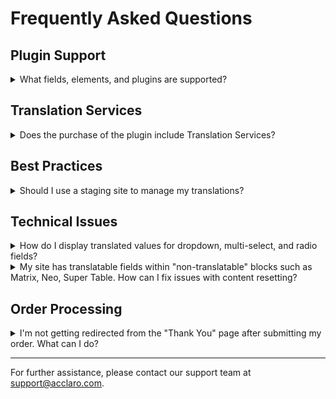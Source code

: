 # Frequently Asked Questions

## Plugin Support

<details><summary>What fields, elements, and plugins are supported?</summary>

### Craft CMS Elements
- [Categories](https://craftcms.com/docs/5.x/reference/element-types/categories.html)
- [Entries](https://craftcms.com/docs/5.x/reference/element-types/entries.html)
- [Assets](https://craftcms.com/docs/5.x/reference/element-types/assets.html)
- [Globals](https://craftcms.com/docs/5.x/reference/element-types/globals.html)

### Craft CMS Fields
- [Assets](https://craftcms.com/docs/5.x/reference/field-types/assets.html)
- [Categories](https://craftcms.com/docs/5.x/reference/field-types/categories.html)
- [Checkboxes](https://craftcms.com/docs/5.x/reference/field-types/checkboxes.html)
- [Dropdown](https://craftcms.com/docs/5.x/reference/field-types/dropdown.html)
- [Entries](https://craftcms.com/docs/5.x/reference/field-types/entries.html)
- [Matrix](https://craftcms.com/docs/5.x/reference/field-types/matrix.html)
- [Multi-select](https://craftcms.com/docs/5.x/reference/field-types/multi-select.html)
- [Number](https://craftcms.com/docs/5.x/reference/field-types/number.html)
- [Plain Text](https://craftcms.com/docs/5.x/reference/field-types/plain-text.html)
- [Radio Buttons](https://craftcms.com/docs/5.x/reference/field-types/radio-buttons.html)
- [Table](https://craftcms.com/docs/5.x/reference/field-types/table.html)
- [Tags](https://craftcms.com/docs/5.x/reference/element-types/tags.html)

### 3rd Party Plugins
- [Craft Commerce](https://plugins.craftcms.com/commerce?craft5)
  - Commerce Products
  - Commerce Variants
- [CKEditor](https://plugins.craftcms.com/ckeditor?craft5)
- [SEOmatic](https://plugins.craftcms.com/seomatic?craft5)
- [Ether SEO](https://plugins.craftcms.com/seo?craft5)
- [Neo](https://plugins.craftcms.com/neo?craft5)
- [Hyper](https://plugins.craftcms.com/hyper?craft5)
- [LinkIt](https://plugins.craftcms.com/linkit?craft5)
- [Visy](https://plugins.craftcms.com/vizy?craft5)
- [Navigation](https://plugins.craftcms.com/navigation?craft5)
- [Super Dynamic Fields](https://plugins.craftcms.com/super-dynamic-fields?craft5)
  - Dropdown
  - Radio Buttons
  - Checkboxes
  - Multi-select
- [Super Table](https://plugins.craftcms.com/super-table?craft5)

*Need support for a specific plugin? [Open an issue](https://github.com/AcclaroInc/craft-translations/issues/new).*

</details>

## Translation Services

<details><summary>Does the purchase of the plugin include Translation Services?</summary>

The purchase of the Translations plugin is for the software only. For Acclaro's Professional Translation Services, please contact sales@acclaro.com.

</details>

## Best Practices

<details><summary>Should I use a staging site to manage my translations?</summary>

Yes, we recommend testing the Translation plugin and localization workflow on a staging site to ensure everything works as expected before applying changes to your live production site.

</details>

## Technical Issues

<details><summary>How do I display translated values for dropdown, multi-select, and radio fields?</summary>

To display translated string values for these fields, use the Twig `|t` filter with the 'translations' category in your templates. For example: `'some string'|t('translations')`.

</details>

<details><summary>My site has translatable fields within "non-translatable" blocks such as Matrix, Neo, Super Table. How can I fix issues with content resetting?</summary>

Ensure that field propagation settings store blocks on a per-site basis and that all fields requiring translation have their translatable settings enabled, including nested fields. Create new test orders and review the translations to see if the issue is resolved. For more details, refer to the [Craft CMS issue](https://github.com/craftcms/cms/issues/5503) and [Neo issue](https://github.com/spicywebau/craft-neo/issues/355).

</details>

## Order Processing

<details><summary>I'm not getting redirected from the "Thank You" page after submitting my order. What can I do?</summary>

Order processing time depends on the number of Entries and target Sites. For larger orders, Craft's background task manager is used. Check the job status by clicking on the queue manager if processing takes longer than expected.

</details>

---

For further assistance, please contact our support team at support@acclaro.com.
